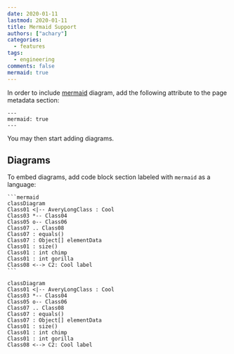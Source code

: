 ```yaml
---
date: 2020-01-11
lastmod: 2020-01-11
title: Mermaid Support
authors: ["achary"]
categories:
  - features
tags:
  - engineering
comments: false
mermaid: true
---
```


In order to include [mermaid] diagram, add the following attribute to the page metadata section:

```
---
mermaid: true
---
```
You may then start adding diagrams. 

## Diagrams
To embed diagrams, add code block section labeled with `mermaid` as a language:

````
```mermaid
classDiagram
Class01 <|-- AveryLongClass : Cool
Class03 *-- Class04
Class05 o-- Class06
Class07 .. Class08
Class07 : equals()
Class07 : Object[] elementData
Class01 : size()
Class01 : int chimp
Class01 : int gorilla
Class08 <--> C2: Cool label
```
````
```mermaid
classDiagram
Class01 <|-- AveryLongClass : Cool
Class03 *-- Class04
Class05 o-- Class06
Class07 .. Class08
Class07 : equals()
Class07 : Object[] elementData
Class01 : size()
Class01 : int chimp
Class01 : int gorilla
Class08 <--> C2: Cool label
```


[mermaid]: https://mermaid-js.github.io/mermaid/#/

